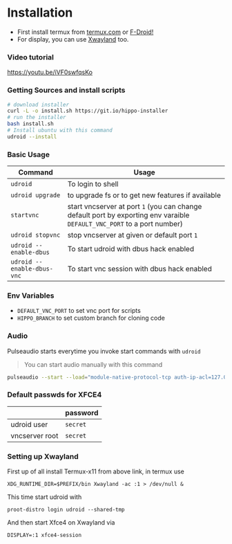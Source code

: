 # Installation

- First install termux from [termux.com](https://termux.com) or [F-Droid!](https://f-droid.org/en/packages/com.termux/)
- For display, you can use [Xwayland](https://github.com/termux/termux-x11) too. 

### Video tutorial
https://youtu.be/iVF0swfqsKo

### Getting Sources and install scripts
```bash
# download installer
curl -L -o install.sh https://git.io/hippo-installer
# run the installer
bash install.sh
# Install ubuntu with this command
udroid --install
```
### Basic Usage
  | **Command**        | **Usage** |
  |--------------------|-----------|
  | `udroid`            | To login to shell |
  |  `udroid upgrade` | to upgrade fs or to get new features if available |
  | `startvnc`   | start vncserver at port `1` (you can change default port by exporting env varaible `DEFAULT_VNC_PORT` to a port number) |
  | `udroid stopvnc`    | stop vncserver at given or default port `1`
  | `udroid --enable-dbus` | To start udroid with dbus hack enabled |
  | `udroid --enable-dbus-vnc` | To start vnc session with dbus hack enabled |

### Env Variables
- `DEFAULT_VNC_PORT` to set vnc port for scripts
- `HIPPO_BRANCH` to set custom branch for cloning code

### Audio 
Pulseaudio starts everytime you invoke start commands with `udroid`

> You can start audio manually with this command
```bash
pulseaudio --start --load="module-native-protocol-tcp auth-ip-acl=127.0.0.1 auth-anonymous=1" --exit-idle-time=-1
```
### Default passwds for XFCE4

|  |password|
|--|--------|
| udroid user | `secret` |
|vncserver root | `secret` |

### Setting up Xwayland

First up of all install Termux-x11 from above link, in termux use
```
XDG_RUNTIME_DIR=$PREFIX/bin Xwayland -ac :1 > /dev/null &
```
This time start udroid with
```
proot-distro login udroid --shared-tmp
```
And then start Xfce4 on Xwayland via
```
DISPLAY=:1 xfce4-session
```


